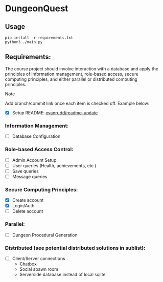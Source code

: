 # DungeonQuest
## Usage
```
pip install -r requirements.txt
python3 ./main.py
```

## Requirements:
The course project should involve interaction with a database and apply the principles of information management, role-based access, secure computing principles, and either parallel or distributed
computing principles.

> [!NOTE]
> Add branch/commit link once each item is checked off. Example below:
> - [X] Setup README: [evanrudd/readme-update](https://github.com/DRH22A/DungeonQuest/tree/evanrudd/readme-update)

### Information Management:
- [ ] Database Configuration

### Role-based Access Control:
- [ ] Admin Account Setup
- [ ] User queries (Health, achievements, etc.)
- [ ] Save queries
- [ ] Message queries

### Secure Computing Principles:
- [X] Create account
- [X] Login/Auth
- [ ] Delete account

### Parallel: 
- [ ] Dungeon Procedural Generation

### Distributed (see potential distributed solutions in sublist):
- [ ] Client/Server connections
   - Chatbox
   - Social spawn room
   - Serverside database instead of local sqlite

